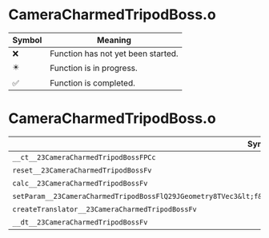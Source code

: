 # CameraCharmedTripodBoss.o
| Symbol | Meaning 
| ------------- | ------------- 
| :x: | Function has not yet been started. 
| :eight_pointed_black_star: | Function is in progress. 
| :white_check_mark: | Function is completed. 


# CameraCharmedTripodBoss.o
| Symbol | Decompiled? |
| ------------- | ------------- |
| `__ct__23CameraCharmedTripodBossFPCc` | :white_check_mark: |
| `reset__23CameraCharmedTripodBossFv` | :x: |
| `calc__23CameraCharmedTripodBossFv` | :x: |
| `setParam__23CameraCharmedTripodBossFlQ29JGeometry8TVec3&lt;f&gt;RCQ29JGeometry8TVec3&lt;f&gt;RCQ29JGeometry8TVec2&lt;f&gt;` | :x: |
| `createTranslator__23CameraCharmedTripodBossFv` | :white_check_mark: |
| `__dt__23CameraCharmedTripodBossFv` | :white_check_mark: |
